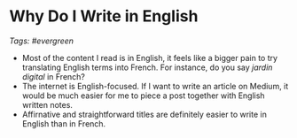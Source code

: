 # Why Do I Write in English

_Tags: #evergreen_

- Most of the content I read is in English, it feels like a bigger pain to try translating English terms into French. For instance, do you say _jardin digital_ in French?
- The internet is English-focused. If I want to write an article on Medium, it would be much easier for me to piece a post together with English written notes.
- Affirnative and straightforward titles are definitely easier to write in English than in French.
